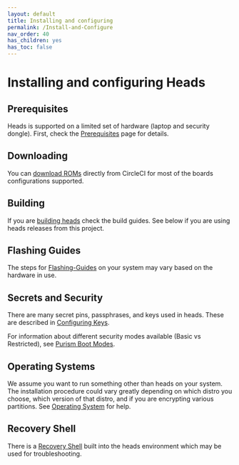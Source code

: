 ```yaml
---
layout: default
title: Installing and configuring
permalink: /Install-and-Configure
nav_order: 40
has_children: yes
has_toc: false
---
```



Installing and configuring Heads
===


Prerequisites
----

Heads is supported on a limited set of hardware (laptop and security dongle).  First, check the [Prerequisites](/Prerequisites) page for details.


Downloading
----
You can [download ROMs](/Downloading) directly from CircleCI for most of the boards configurations supported.

Building
----

If you are [building heads](/Building) check the build guides.  See below if you are using heads releases from this project.


Flashing Guides
----

The steps for [Flashing-Guides](/Flashing-guides) on your system may vary based on the hardware in use.  


Secrets and Security
----

There are many secret pins, passphrases, and keys used in heads.  These are described in [Configuring Keys](/Configuring-Keys/).

For information about different security modes available (Basic vs Restricted), see [Purism Boot Modes](/PurismBootModes).


Operating Systems
----

We assume you want to run something other than heads on your system.  The installation procedure could vary greatly depending on which distro you choose, which version of that distro, and if you are encrypting various partitions.  See [Operating System](/InstallingOS/) for help.


Recovery Shell
----

There is a [Recovery Shell](/RecoveryShell/) built into the heads environment which may be used for troubleshooting.
